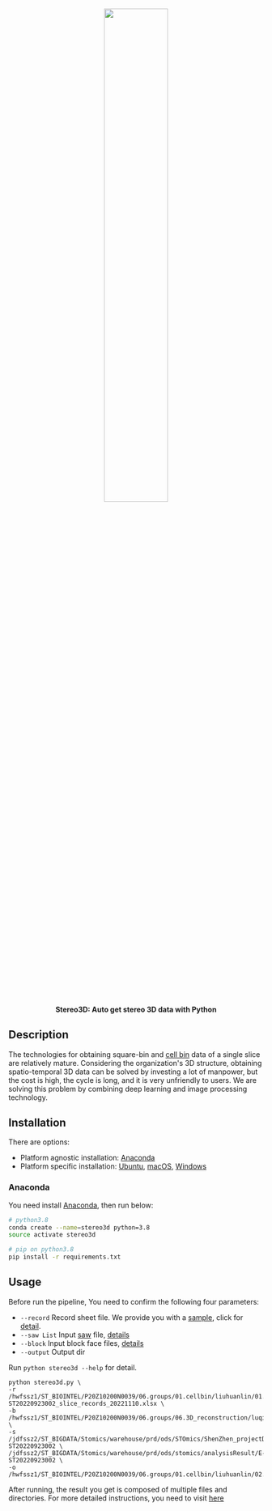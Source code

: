 
<h1 align="center">
  <img src="docs/lamprey.gif" width=50% height=50%><br/>
</h1>

<h4 align="center">
  Stereo3D: Auto get stereo 3D data with Python
</h4>

## Description
The technologies for obtaining square-bin and [cell bin](https://github.com/STOmics/cellbin2/tree/main ) data of a single slice are relatively mature. Considering the organization's 3D structure, obtaining spatio-temporal 3D data can be solved by investing a lot of manpower, but the cost is high, the cycle is long, and it is very unfriendly to users. We are solving this problem by combining deep learning and image processing technology.

## Installation
There are options:

- Platform agnostic installation: [Anaconda](#anaconda)
- Platform specific installation: [Ubuntu](#ubuntu), [macOS](#macos), [Windows](#windows)
### Anaconda

You need install [Anaconda](https://www.continuum.io/downloads), then run below:

```bash
# python3.8
conda create --name=stereo3d python=3.8
source activate stereo3d

# pip on python3.8
pip install -r requirements.txt
```
## Usage
Before run the pipeline, You need to confirm the following four parameters:
* ```--record``` Record sheet file. We provide you with a [sample](docs/E-ST20220923002_slice_records_20221110.xlsx), click for [detail](docs/extra.md).
* ```--saw List``` Input [saw](https://github.com/STOmics/SAW) file, [details](docs/extra.md)
* ```--block``` Input block face files, [details](docs/extra.md)
* ```--output``` Output dir

Run ```python stereo3d --help``` for detail.

```
python stereo3d.py \
-r /hwfssz1/ST_BIOINTEL/P20Z10200N0039/06.groups/01.cellbin/liuhuanlin/01.code/stereo3d/docs/E-ST20220923002_slice_records_20221110.xlsx \
-b /hwfssz1/ST_BIOINTEL/P20Z10200N0039/06.groups/06.3D_reconstruction/luqin3/Blockface_20221110_mouse_embroyo_rename \
-s /jdfssz2/ST_BIGDATA/Stomics/warehouse/prd/ods/STOmics/ShenZhen_projectData/Analysis_Result/E-ST20220923002 \
/jdfssz2/ST_BIGDATA/Stomics/warehouse/prd/ods/stomics/analysisResult/E-ST20220923002 \
-o /hwfssz1/ST_BIOINTEL/P20Z10200N0039/06.groups/01.cellbin/liuhuanlin/02.data/temp/bf_s3d
```
After running, the result you get is composed of multiple files and directories. For more detailed instructions, you need to visit [here](docs/extra.md)

